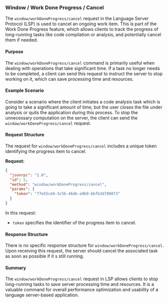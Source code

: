 ### Window / Work Done Progress / Cancel

The `window/workDoneProgress/cancel` request in the Language Server Protocol (LSP) is used to cancel an ongoing work item. This is part of the Work Done Progress feature, which allows clients to track the progress of long-running tasks like code compilation or analysis, and potentially cancel them if needed.

#### Purpose

The `window/workDoneProgress/cancel` command is primarily useful when dealing with operations that take significant time. If a task no longer needs to be completed, a client can send this request to instruct the server to stop working on it, which can save processing time and resources.

#### Example Scenario

Consider a scenario where the client initiates a code analysis task which is going to take a significant amount of time, but the user closes the file under analysis or quits the application during this process. To stop the unnecessary computation on the server, the client can send the `window/workDoneProgress/cancel` request.

#### Request Structure

The request for `window/workDoneProgress/cancel` includes a unique token identifying the progress item to cancel.

**Request:**

```json
{
  "jsonrpc": "2.0",
  "id": 5,
  "method": "window/workDoneProgress/cancel",
  "params": {
    "token": "77e55cd4-3c5b-46db-a9b9-bbfb3d7898f3"
  }
}
```

In this request:
- `token` specifies the identifier of the progress item to cancel.

#### Response Structure

There is no specific response structure for `window/workDoneProgress/cancel`. Upon receiving this request, the server should cancel the associated task as soon as possible if it s still running.

#### Summary

The `window/workDoneProgress/cancel` request in LSP allows clients to stop long-running tasks to save server processing time and resources. It is a valuable command for overall performance optimization and usability of a language server-based application.